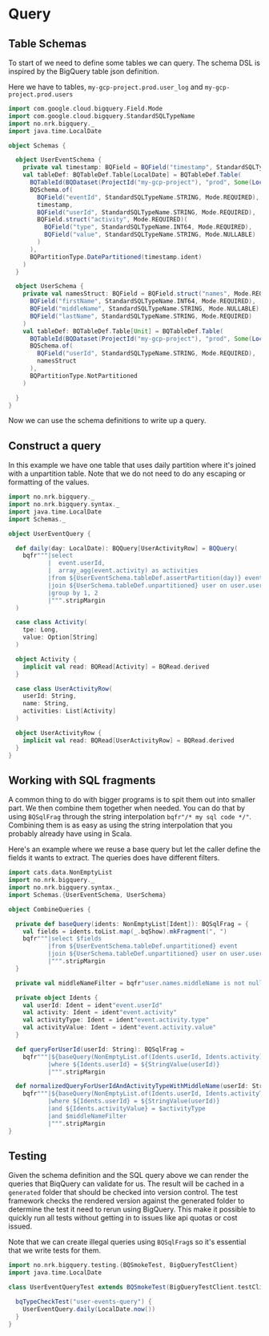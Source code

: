 # Query

## Table Schemas

To start of we need to define some tables we can query. The schema DSL is inspired by the BigQuery table json definition.

Here we have to tables, `my-gcp-project.prod.user_log` and `my-gcp-project.prod.users`

```scala mdoc
import com.google.cloud.bigquery.Field.Mode
import com.google.cloud.bigquery.StandardSQLTypeName
import no.nrk.bigquery._
import java.time.LocalDate

object Schemas {

  object UserEventSchema {
    private val timestamp: BQField = BQField("timestamp", StandardSQLTypeName.TIMESTAMP, Mode.REQUIRED)
    val tableDef: BQTableDef.Table[LocalDate] = BQTableDef.Table(
      BQTableId(BQDataset(ProjectId("my-gcp-project"), "prod", Some(LocationId("eu"))), "user_log"),
      BQSchema.of(
        BQField("eventId", StandardSQLTypeName.STRING, Mode.REQUIRED),
        timestamp,
        BQField("userId", StandardSQLTypeName.STRING, Mode.REQUIRED),
        BQField.struct("activity", Mode.REQUIRED)(
          BQField("type", StandardSQLTypeName.INT64, Mode.REQUIRED),
          BQField("value", StandardSQLTypeName.STRING, Mode.NULLABLE)
        )
      ),
      BQPartitionType.DatePartitioned(timestamp.ident)
    )
  }

  object UserSchema {
    private val namesStruct: BQField = BQField.struct("names", Mode.REQUIRED)(
      BQField("firstName", StandardSQLTypeName.INT64, Mode.REQUIRED),
      BQField("middleName", StandardSQLTypeName.STRING, Mode.NULLABLE),
      BQField("lastName", StandardSQLTypeName.STRING, Mode.REQUIRED)
    )
    val tableDef: BQTableDef.Table[Unit] = BQTableDef.Table(
      BQTableId(BQDataset(ProjectId("my-gcp-project"), "prod", Some(LocationId("eu"))), "users"),
      BQSchema.of(
        BQField("userId", StandardSQLTypeName.STRING, Mode.REQUIRED),
        namesStruct
      ),
      BQPartitionType.NotPartitioned
    )

  }
}
```

Now we can use the schema definitions to write up a query.

## Construct a query

In this example we have one table that uses daily partition where it's joined with a unpartition table. Note that
we do not need to do any escaping or formatting of the values. 

```scala mdoc
import no.nrk.bigquery._
import no.nrk.bigquery.syntax._
import java.time.LocalDate
import Schemas._

object UserEventQuery {

  def daily(day: LocalDate): BQQuery[UserActivityRow] = BQQuery(
    bqfr"""|select
           |  event.userId,
           |  array_agg(event.activity) as activities
           |from ${UserEventSchema.tableDef.assertPartition(day)} event
           |join ${UserSchema.tableDef.unpartitioned} user on user.userId = event.userId
           |group by 1, 2
           |""".stripMargin
  )

  case class Activity(
    tpe: Long,
    value: Option[String]
  )

  object Activity {
    implicit val read: BQRead[Activity] = BQRead.derived
  }

  case class UserActivityRow(
    userId: String,
    name: String,
    activities: List[Activity]
  )

  object UserActivityRow {
    implicit val read: BQRead[UserActivityRow] = BQRead.derived
  }
}
```

## Working with SQL fragments

A common thing to do with bigger programs is to spit them out into smaller part. We then combine them together when needed.
You can do that by using `BQSqlFrag` through the string interpolation `bqfr"/* my sql code */"`. Combining them is as easy as
using the string interpolation that you probably already have using in Scala.

Here's an example where we reuse a base query but let the caller define the fields it wants to extract. The queries does
have different filters.

```scala mdoc
import cats.data.NonEmptyList
import no.nrk.bigquery._
import no.nrk.bigquery.syntax._
import Schemas.{UserEventSchema, UserSchema}

object CombineQueries {

  private def baseQuery(idents: NonEmptyList[Ident]): BQSqlFrag = {
    val fields = idents.toList.map(_.bqShow).mkFragment(", ")
    bqfr"""|select $fields
           |from ${UserEventSchema.tableDef.unpartitioned} event
           |join ${UserSchema.tableDef.unpartitioned} user on user.userId = event.userId
           |""".stripMargin
  }

  private val middleNameFilter = bqfr"user.names.middleName is not null"

  private object Idents {
    val userId: Ident = ident"event.userId"
    val activity: Ident = ident"event.activity"
    val activityType: Ident = ident"event.activity.type"
    val activityValue: Ident = ident"event.activity.value"
  }

  def queryForUserId(userId: String): BQSqlFrag =
    bqfr"""|${baseQuery(NonEmptyList.of(Idents.userId, Idents.activity))}
           |where ${Idents.userId} = ${StringValue(userId)}
           |""".stripMargin

  def normalizedQueryForUserIdAndActivityTypeWithMiddleName(userId: String, activityType: Long): BQSqlFrag =
    bqfr"""|${baseQuery(NonEmptyList.of(Idents.userId, Idents.activityType, Idents.activityValue))}
           |where ${Idents.userId} = ${StringValue(userId)}
           |and ${Idents.activityValue} = $activityType
           |and $middleNameFilter
           |""".stripMargin
}
```

## Testing

Given the schema definition and the SQL query above we can render the queries that BiqQuery can validate for us. The result
will be cached in a `generated` folder that should be checked into version control. The test framework checks the rendered
version against the generated folder to determine the test it need to rerun using BigQuery. This make it possible to quickly
run all tests without getting in to issues like api quotas or cost issued.

Note that we can create illegal queries using `BQSqlFrag`s so it's essential that we write tests for them.

```scala mdoc
import no.nrk.bigquery.testing.{BQSmokeTest, BigQueryTestClient}
import java.time.LocalDate

class UserEventQueryTest extends BQSmokeTest(BigQueryTestClient.testClient) {

  bqTypeCheckTest("user-events-query") {
    UserEventQuery.daily(LocalDate.now())
  }
}
```